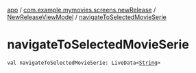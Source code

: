 [app](../../index.md) / [com.example.mymovies.screens.newRelease](../index.md) / [NewReleaseViewModel](index.md) / [navigateToSelectedMovieSerie](./navigate-to-selected-movie-serie.md)

# navigateToSelectedMovieSerie

`val navigateToSelectedMovieSerie: LiveData<`[`String`](https://kotlinlang.org/api/latest/jvm/stdlib/kotlin/-string/index.html)`>`